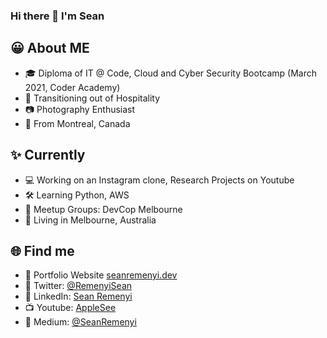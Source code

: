 ### Hi there 👋 I'm Sean


## 😀 About ME
 - 🎓 Diploma of IT @ Code, Cloud and Cyber Security Bootcamp (March 2021, Coder Academy)
 - 🔪 Transitioning out of Hospitality 
 - 📷 Photography Enthusiast
 - 🍁 From Montreal, Canada

## ✨ Currently
 - 💻 Working on an Instagram clone, Research Projects on Youtube
 - 🛠 Learning Python, AWS 
 - 🔗 Meetup Groups: DevCop Melbourne
 - 🐊 Living in Melbourne, Australia

## 🌐 Find me
- 📂 Portfolio Website [seanremenyi.dev](seanremenyi.dev)
- 🐤 Twitter: [@RemenyiSean](https://twitter.com/RemenyiSean)
- 👥 LinkedIn: [Sean Remenyi](https://www.linkedin.com/in/sean-remenyi-4131731aa/)
- 📺 Youtube: [AppleSee](https://www.youtube.com/channel/UC0-KQv4V0leOmu5HLceCZDA)
- 📓 Medium: [@SeanRemenyi](https://medium.com/@sean.remenyi)
